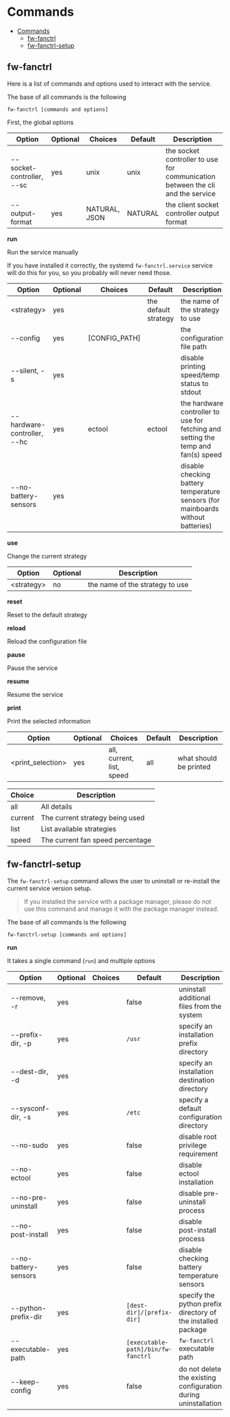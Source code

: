 # Commands

<!-- TOC -->
* [Commands](#commands)
  * [fw-fanctrl](#fw-fanctrl)
  * [fw-fanctrl-setup](#fw-fanctrl-setup)
<!-- TOC -->

## fw-fanctrl

Here is a list of commands and options used to interact with the service.

The base of all commands is the following

```shell
fw-fanctrl [commands and options]
```

First, the global options

| Option                    | Optional | Choices       | Default | Description                                                                    |
|---------------------------|----------|---------------|---------|--------------------------------------------------------------------------------|
| --socket-controller, --sc | yes      | unix          | unix    | the socket controller to use for communication between the cli and the service |
| --output-format           | yes      | NATURAL, JSON | NATURAL | the client socket controller output format                                     |

**run**

Run the service manually

If you have installed it correctly, the systemd `fw-fanctrl.service` service will do this for you, so you probably will
never need those.

| Option                      | Optional | Choices        | Default              | Description                                                                       |
|-----------------------------|----------|----------------|----------------------|-----------------------------------------------------------------------------------|
| \<strategy>                 | yes      |                | the default strategy | the name of the strategy to use                                                   |
| --config                    | yes      | \[CONFIG_PATH] |                      | the configuration file path                                                       |
| --silent, -s                | yes      |                |                      | disable printing speed/temp status to stdout                                      |
| --hardware-controller, --hc | yes      | ectool         | ectool               | the hardware controller to use for fetching and setting the temp and fan(s) speed |
| --no-battery-sensors        | yes      |                |                      | disable checking battery temperature sensors (for mainboards without batteries)   |

**use**

Change the current strategy

| Option      | Optional | Description                     |
|-------------|----------|---------------------------------|
| \<strategy> | no       | the name of the strategy to use |

**reset**

Reset to the default strategy

**reload**

Reload the configuration file

**pause**

Pause the service

**resume**

Resume the service

**print**

Print the selected information

| Option             | Optional | Choices                   | Default | Description            |
|--------------------|----------|---------------------------|---------|------------------------|
| \<print_selection> | yes      | all, current, list, speed | all     | what should be printed |

| Choice  | Description                      |
|---------|----------------------------------|
| all     | All details                      |
| current | The current strategy being used  |
| list    | List available strategies        |
| speed   | The current fan speed percentage |

## fw-fanctrl-setup

The `fw-fanctrl-setup` command allows the user to uninstall or re-install the current service version setup.

> If you installed the service with a package manager,
> please do not use this command and manage it with the package manager instead.

The base of all commands is the following

```shell
fw-fanctrl-setup [commands and options]
```

**run**

It takes a single command (`run`) and multiple options

| Option               | Optional | Choices | Default                            | Description                                                    |
|----------------------|----------|---------|------------------------------------|----------------------------------------------------------------|
| --remove, -r         | yes      |         | false                              | uninstall additional files from the system                     |
| --prefix-dir, -p     | yes      |         | `/usr`                             | specify an installation prefix directory                       |
| --dest-dir, -d       | yes      |         |                                    | specify an installation destination directory                  |
| --sysconf-dir, -s    | yes      |         | `/etc`                             | specify a default configuration directory                      |
| --no-sudo            | yes      |         | false                              | disable root privilege requirement                             |
| --no-ectool          | yes      |         | false                              | disable ectool installation                                    |
| --no-pre-uninstall   | yes      |         | false                              | disable pre-uninstall process                                  |
| --no-post-install    | yes      |         | false                              | disable post-install process                                   |
| --no-battery-sensors | yes      |         | false                              | disable checking battery temperature sensors                   |
| --python-prefix-dir  | yes      |         | `[dest-dir]/[prefix-dir]`          | specify the python prefix directory of the installed package   |
| --executable-path    | yes      |         | `[executable-path]/bin/fw-fanctrl` | `fw-fanctrl` executable path                                   |
| --keep-config        | yes      |         | false                              | do not delete the existing configuration during uninstallation |
